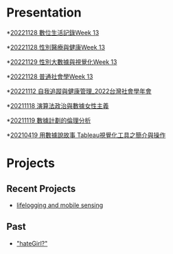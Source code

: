 # Presentation
*[20221128 數位生活記錄Week 13](https://docs.google.com/presentation/d/e/2PACX-1vRrsjAb330hC53OIwPejC2U7rzpCPj5kiEkbER5tvZtO-Xx533kPGn_mANFMwZ5ZkPUJWZ4eb41Z9lb/pub?start=false&loop=false&delayms=3000)

*[20221128 性別醫療與健康Week 13]()

*[20221129 性別大數據與視覺化Week 13]()

*[20221128 普通社會學Week 13]()

*[20221112 自我追蹤與健康管理_2022台灣社會學年會]()

*[20211118 演算法政治與數據女性主義]()

*[20211119 數據計劃的倫理分析]()

*[20210419 用數據說故事 Tableau視覺化工具之簡介與操作]()


# Projects

## Recent Projects
* [lifelogging and mobile sensing]()

## Past
* ["hateGirl?"]()


